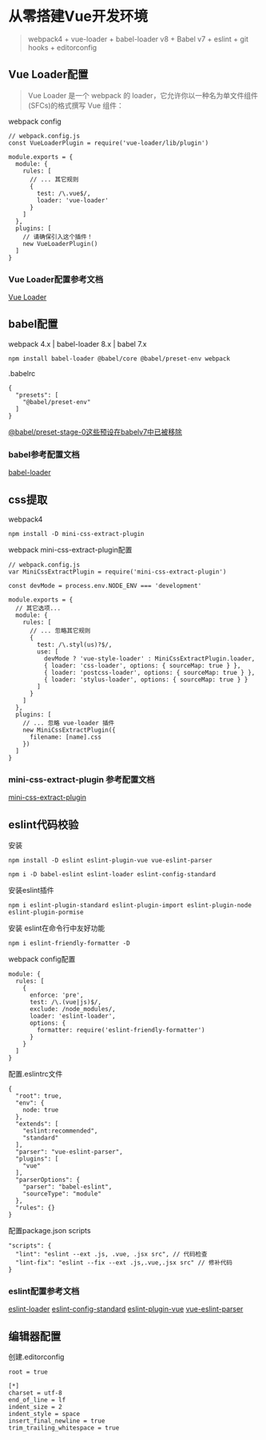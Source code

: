 # 从零搭建Vue开发环境
> webpack4 + vue-loader + babel-loader v8 + Babel v7 + eslint + git hooks + editorconfig

## Vue Loader配置

> Vue Loader 是一个 webpack 的 loader，它允许你以一种名为单文件组件 (SFCs)的格式撰写 Vue 组件：

webpack config

```
// webpack.config.js
const VueLoaderPlugin = require('vue-loader/lib/plugin')

module.exports = {
  module: {
    rules: [
      // ... 其它规则
      {
        test: /\.vue$/,
        loader: 'vue-loader'
      }
    ]
  },
  plugins: [
    // 请确保引入这个插件！
    new VueLoaderPlugin()
  ]
}
```

### Vue Loader配置参考文档
[Vue Loader](https://vue-loader.vuejs.org/zh/)

## babel配置
webpack 4.x | babel-loader 8.x | babel 7.x

 ```
 npm install babel-loader @babel/core @babel/preset-env webpack

 ```

.babelrc

```
{
  "presets": [
    "@babel/preset-env"
  ]
}

```
[@babel/preset-stage-0这些预设在babelv7中已被移除](https://babeljs.io/blog/2018/07/27/removing-babels-stage-presets)

### babel参考配置文档
[babel-loader](https://www.npmjs.com/package/babel-loader/v/8.0.0-beta.1)

## css提取

webpack4

```
npm install -D mini-css-extract-plugin
```

 webpack mini-css-extract-plugin配置

```
// webpack.config.js
var MiniCssExtractPlugin = require('mini-css-extract-plugin')

const devMode = process.env.NODE_ENV === 'development'

module.exports = {
  // 其它选项...
  module: {
    rules: [
      // ... 忽略其它规则
      {
        test: /\.styl(us)?$/,
        use: [
          devMode ? 'vue-style-loader' : MiniCssExtractPlugin.loader,
          { loader: 'css-loader', options: { sourceMap: true } },
          { loader: 'postcss-loader', options: { sourceMap: true } },
          { loader: 'stylus-loader', options: { sourceMap: true } }
        ]
      }
    ]
  },
  plugins: [
    // ... 忽略 vue-loader 插件
    new MiniCssExtractPlugin({
      filename: [name].css
    })
  ]
}
```

### mini-css-extract-plugin 参考配置文档
[mini-css-extract-plugin](https://www.npmjs.com/package/mini-css-extract-plugin)

## eslint代码校验

安装
```
npm install -D eslint eslint-plugin-vue vue-eslint-parser
```

```
npm i -D babel-eslint eslint-loader eslint-config-standard
```

安装eslint插件

```
npm i eslint-plugin-standard eslint-plugin-import eslint-plugin-node eslint-plugin-pormise
```

安装 eslint在命令行中友好功能
```
npm i eslint-friendly-formatter -D
```

webpack config配置
```
module: {
  rules: [
    {
      enforce: 'pre',
      test: /\.(vue|js)$/,
      exclude: /node_modules/,
      loader: 'eslint-loader',
      options: {
        formatter: require('eslint-friendly-formatter')
      }
    }
  ]
}
```

配置.eslintrc文件
```
{
  "root": true,
  "env": {
    node: true
  },
  "extends": [
    "eslint:recommended",
    "standard"
  ],
  "parser": "vue-eslint-parser",
  "plugins": [
    "vue"
  ],
  "parserOptions": {
    "parser": "babel-eslint",
    "sourceType": "module"
  },
  "rules": {}
}
```

配置package.json scripts

```
"scripts": {
  "lint": "eslint --ext .js, .vue, .jsx src", // 代码检查
  "lint-fix": "eslint --fix --ext .js,.vue,.jsx src" // 修补代码
}
```
### eslint配置参考文档
[eslint-loader](https://www.npmjs.com/package/eslint-loader)
[eslint-config-standard](https://www.npmjs.com/package/eslint-config-standard)
[eslint-plugin-vue](https://vuejs.github.io/eslint-plugin-vue/user-guide/#installation)
[vue-eslint-parser](https://www.npmjs.com/package/vue-eslint-parser)

## 编辑器配置

创建.editorconfig

```
root = true

[*]
charset = utf-8
end_of_line = lf
indent_size = 2
indent_style = space
insert_final_newline = true
trim_trailing_whitespace = true

```
